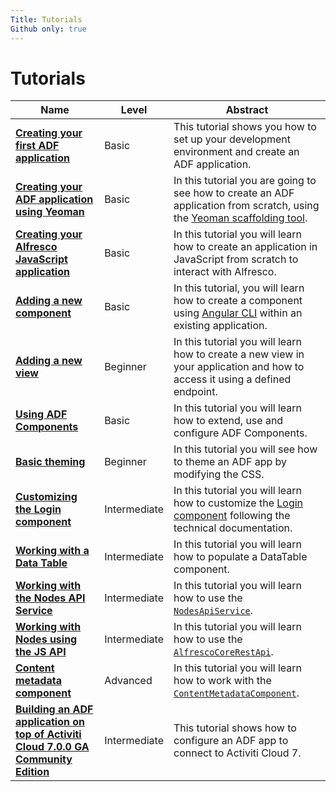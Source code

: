 ```yaml
---
Title: Tutorials
Github only: true
---
```


# Tutorials

| Name | Level | Abstract |
| --- | --- | --- |
| [**Creating your first ADF application**](creating-your-first-adf-application.md) | Basic | This tutorial shows you how to set up your development environment and create an ADF application. |
| [**Creating your ADF application using Yeoman**](creating-the-app-using-yeoman.md) | Basic | In this tutorial you are going to see how to create an ADF application from scratch, using the [Yeoman scaffolding tool](http://yeoman.io/). |
| [**Creating your Alfresco JavaScript application**](creating-javascript-app-using-alfresco-js-api.md) | Basic | In this tutorial you will learn how to create an application in JavaScript from scratch to interact with Alfresco. |
| [**Adding a new component**](new-component.md) | Basic | In this tutorial, you will learn how to create a component using [Angular CLI](https://cli.angular.io/) within an existing application. |
| [**Adding a new view**](new-view.md) | Beginner | In this tutorial you will learn how to create a new view in your application and how to access it using a defined endpoint. |
| [**Using ADF Components**](using-components.md) | Basic | In this tutorial you will learn how to extend, use and configure ADF Components. |
| [**Basic theming**](basic-theming.md) | Beginner | In this tutorial you will see how to theme an ADF app by modifying the CSS.  |
| [**Customizing the Login component**](customising-login.md) | Intermediate | In this tutorial you will learn how to customize the [Login component](../core/components/login.component.md) following the technical documentation. |
| [**Working with a Data Table**](working-with-data-table.md) | Intermediate | In this tutorial you will learn how to populate a DataTable component. |
| [**Working with the Nodes API Service**](working-with-nodes-api-service.md) | Intermediate | In this tutorial you will learn how to use the [`NodesApiService`](../core/services/nodes-api.service.md). |
| [**Working with Nodes using the JS API**](working-with-nodes-js-api.md) | Intermediate | In this tutorial you will learn how to use the [`AlfrescoCoreRestApi`](https://github.com/Alfresco/alfresco-js-api/tree/master/src/alfresco-core-rest-api). |
| [**Content metadata component**](content-metadata-component.md) | Advanced | In this tutorial you will learn how to work with the [`ContentMetadataComponent`](../../lib/content-services/content-metadata/components/content-metadata/content-metadata.component.ts). |
| [**Building an ADF application on top of Activiti Cloud 7.0.0 GA Community Edition**](activiti-7-and-adf.md) | Intermediate | This tutorial shows how to configure an ADF app to connect to Activiti Cloud 7. |
